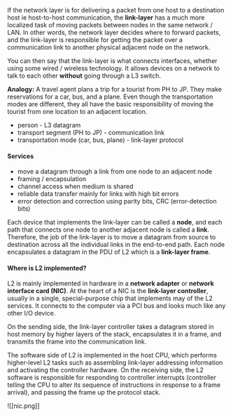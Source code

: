 If the network layer is for delivering a packet from one host to a destination host ie host-to-host communication, the **link-layer** has a much more localized task of moving packets between nodes in the same network / LAN. In other words, the network layer decides where to forward packets, and the link-layer is responsible for getting the packet over a communication link to another physical adjacent node on the network.

You can then say that the link-layer is what connects interfaces, whether using some wired / wireless technology. It allows devices on a network to talk to each other **without** going through a L3 switch.

**Analogy:**
A travel agent plans a trip for a tourist from PH to JP. They make reservations for a car, bus, and a plane. Even though the transportation modes are different, they all have the basic responsibility of moving the tourist from one location to an adjacent location.
- person - L3 datagram
- transport segment (PH to JP) - communication link
- transportation mode (car, bus, plane) - link-layer protocol

#### Services
- move a datagram through a link from one node to an adjacent node
- framing / encapsulation
- channel access when medium is shared
- reliable data transfer mainly for links with high bit errors
- error detection and correction using parity bits, CRC (error-detection bits)

Each device that implements the link-layer can be called a **node**, and each path that connects one node to another adjacent node is called a **link**. Therefore, the job of the link-layer is to move a datagram from source to destination across all the individual links in the end-to-end path. Each node encapsulates a datagram in the PDU of L2 which is a **link-layer frame**.

#### Where is L2 implemented?

L2 is mainly implemented in hardware in a **network adapter** or **network interface card (NIC)**. At the heart of a NIC is the **link-layer controller**, usually in a single, special-purpose chip that implements may of the L2 services. It connects to the computer via a PCI bus and looks much like any other I/O device.

On the sending side, the link-layer controller takes a datagram stored in host memory by higher layers of the stack, encapsulates it in a frame, and transmits the frame into the communication link. 

The software side of L2 is implemented in the host CPU, which performs higher-level L2 tasks such as assembling link-layer addressing information and activating the controller hardware. On the receiving side, the L2 software is responsible for responding to controller interrupts (controller telling the CPU to alter its sequence of instructions in response to a frame arrival), and passing the frame up the protocol stack.

![[nic.png]]



